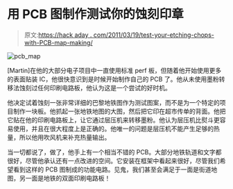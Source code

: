 # 用 PCB 图制作测试你的蚀刻印章

> 原文:[https://hack aday . com/2011/03/19/test-your-etching-chops-with-PCB-map-making/](https://hackaday.com/2011/03/19/test-your-etching-chops-with-pcb-map-making/)

![pcb_map](../Images/7de3eb155f0eaf468e8eaaba6b50ee65.png "pcb_map")

[Martin]在他的大部分电子项目中一直使用标准 perf 板，但随着他开始使用更多的表面贴装 IC，他很快意识到是时候开始制作自己的 PCB 了。他从未使用墨粉转移法蚀刻过任何印刷电路板，他认为这是一个尝试的好时机。

他决定试着蚀刻一张非常详细的巴黎地铁图作为测试图案，而不是为一个特定的项目制作一块板。他抓起一张地铁地图的大图，然后把它印在超市传单的背面。他把它贴在他的印刷电路板上，让它通过层压机来转移墨粉。他认为层压机比熨斗更容易使用，并且在很大程度上是正确的。他唯一的问题是层压机不能产生足够的热量，所以他用吹风机来补充热量输出。

当一切都说了，做了，他手上有一个相当不错的 PCB。大部分地铁轨道和文字都很好，尽管他承认还有一点改进的空间。它安装在框架中看起来很好，尽管我们希望看到这样的 PCB 图制成的功能电路。见鬼，我们甚至会满足于一面是街道地图，另一面是地铁的双面印刷电路板！